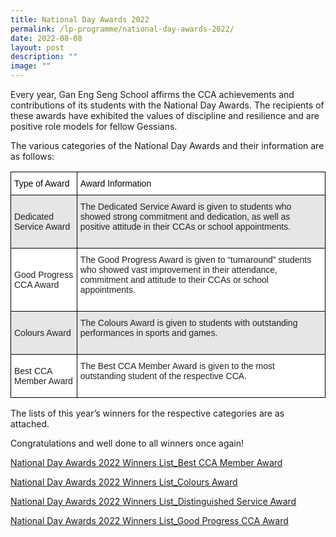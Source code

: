 ```yaml
---
title: National Day Awards 2022
permalink: /lp-programme/national-day-awards-2022/
date: 2022-08-08
layout: post
description: ""
image: ""
---
```

Every year, Gan Eng Seng School affirms the CCA achievements and contributions of its students with the National Day Awards. The recipients of these awards have exhibited the values of discipline and resilience and are positive role models for fellow Gessians.

The various categories of the National Day Awards and their information are as follows:

<style type="text/css">
.tg  {border-collapse:collapse;border-spacing:0;}
.tg td{border-color:black;border-style:solid;border-width:1px;font-family:Arial, sans-serif;font-size:14px;
  overflow:hidden;padding:10px 5px;word-break:normal;}
.tg th{border-color:black;border-style:solid;border-width:1px;font-family:Arial, sans-serif;font-size:14px;
  font-weight:normal;overflow:hidden;padding:10px 5px;word-break:normal;}
.tg .tg-h5mn{background-color:#E6E6E6;color:#222;text-align:left;vertical-align:middle}
.tg .tg-tsok{background-color:#FFF;color:#222;text-align:left;vertical-align:top}
.tg .tg-1ppo{background-color:#FFF;color:#222;text-align:left;vertical-align:middle}
</style>
<table class="tg">
<thead>
  <tr>
    <th class="tg-tsok"><span style="color:#000">Type of Award</span></th>
    <th class="tg-tsok"><span style="color:#000">Award Information</span></th>
  </tr>
</thead>
<tbody>
  <tr>
    <td class="tg-h5mn">Dedicated Service Award</td>
    <td class="tg-h5mn">The Dedicated Service Award is given to students who showed strong commitment and dedication, as well as positive attitude in their CCAs or school appointments.<br><br> </td>
  </tr>
  <tr>
    <td class="tg-1ppo">Good Progress CCA Award</td>
    <td class="tg-1ppo">The Good Progress Award is given to “turnaround” students who showed vast improvement in their attendance, commitment and attitude to their CCAs or school appointments.<br><br> </td>
  </tr>
  <tr>
    <td class="tg-h5mn">Colours Award</td>
    <td class="tg-h5mn">The Colours Award is given to students with outstanding performances in sports and games.<br><br> </td>
  </tr>
  <tr>
    <td class="tg-1ppo">Best CCA Member Award</td>
    <td class="tg-1ppo">The Best CCA Member Award is given to the most outstanding student of the respective CCA.<br><br> </td>
  </tr>
</tbody>
</table>

The lists of this year’s winners for the respective categories are as attached.

Congratulations and well done to all winners once again!

[National Day Awards 2022 Winners List\_Best CCA Member Award](/files/National-Day-Awards-2022-Winners-List_Best-CCA-Member-Award.pdf)

[National Day Awards 2022 Winners List\_Colours Award](/files/National-Day-Awards-2022-Winners-List_Colours-Award.pdf)

[National Day Awards 2022 Winners List\_Distinguished Service Award](/files/National-Day-Awards-2022-Winners-List_Distinguished-Service-Award.pdf)

[National Day Awards 2022 Winners List\_Good Progress CCA Award](/files/National-Day-Awards-2022-Winners-List_Good-Progress-CCA-Award.pdf)